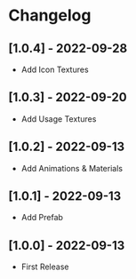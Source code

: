 # Changelog

## [1.0.4] - 2022-09-28
 - Add Icon Textures
 
## [1.0.3] - 2022-09-20
- Add Usage Textures

## [1.0.2] - 2022-09-13
- Add Animations & Materials

## [1.0.1] - 2022-09-13
- Add Prefab

## [1.0.0] - 2022-09-13
- First Release